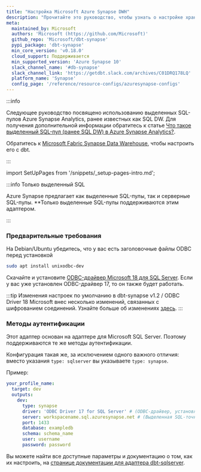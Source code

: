 ```yaml
---
title: "Настройка Microsoft Azure Synapse DWH"
description: "Прочитайте это руководство, чтобы узнать о настройке хранилища Microsoft Azure Synapse в dbt."
meta:
  maintained_by: Microsoft
  authors: 'Microsoft (https://github.com/Microsoft)'
  github_repo: 'Microsoft/dbt-synapse'
  pypi_package: 'dbt-synapse'
  min_core_version: 'v0.18.0'
  cloud_support: Поддерживается
  min_supported_version: 'Azure Synapse 10'
  slack_channel_name: '#db-synapse'
  slack_channel_link: 'https://getdbt.slack.com/archives/C01DRQ178LQ'
  platform_name: 'Synapse'
  config_page: '/reference/resource-configs/azuresynapse-configs'
---
```


:::info

Следующее руководство посвящено использованию выделенных SQL-пулов Azure Synapse Analytics, ранее известных как SQL DW. Для получения дополнительной информации обратитесь к статье [Что такое выделенный SQL-пул (ранее SQL DW) в Azure Synapse Analytics?](https://learn.microsoft.com/en-us/azure/synapse-analytics/sql-data-warehouse/sql-data-warehouse-overview-what-is).

Обратитесь к [Microsoft Fabric Synapse Data Warehouse](/docs/core/connect-data-platform/fabric-setup), чтобы настроить его с dbt.

:::

<!--Следующий код использует компонент и встроенный файл частичных разметок docusaurus, который содержит повторно используемый контент, назначенный в метаданных. Для этой страницы файл частичных разметок - _setup-pages-intro.md. Вам нужно включить код 'import' и затем назначить компонент по мере необходимости. -->

import SetUpPages from '/snippets/_setup-pages-intro.md';

<SetUpPages meta={frontMatter.meta} />

:::info Только выделенный SQL

Azure Synapse предлагает как выделенные SQL-пулы, так и серверные SQL-пулы.
**Только выделенные SQL-пулы поддерживаются этим адаптером. 

:::

### Предварительные требования

На Debian/Ubuntu убедитесь, что у вас есть заголовочные файлы ODBC перед установкой

```bash
sudo apt install unixodbc-dev
```

Скачайте и установите [ODBC-драйвер Microsoft 18 для SQL Server](https://docs.microsoft.com/en-us/sql/connect/odbc/download-odbc-driver-for-sql-server?view=sql-server-ver15).
Если у вас уже установлен ODBC-драйвер 17, то он также будет работать.

:::tip Изменения настроек по умолчанию в dbt-synapse v1.2 / ODBC Driver 18
Microsoft внес несколько изменений, связанных с шифрованием соединений. Узнайте больше об изменениях [здесь](/docs/core/connect-data-platform/mssql-setup).
:::

### Методы аутентификации

Этот адаптер основан на адаптере для Microsoft SQL Server.
Поэтому поддерживаются те же методы аутентификации.

Конфигурация такая же, за исключением одного важного отличия:
вместо указания `type: sqlserver` вы указываете `type: synapse`.

Пример:

<File name='profiles.yml'>

```yaml
your_profile_name:
  target: dev
  outputs:
    dev:
      type: synapse
      driver: 'ODBC Driver 17 for SQL Server' # (ODBC-драйвер, установленный на вашей системе)
      server: workspacename.sql.azuresynapse.net # (Выделенная SQL-точка вашего рабочего пространства здесь)
      port: 1433
      database: exampledb
      schema: schema_name
      user: username
      password: password
```

</File>

Вы можете найти все доступные параметры и документацию о том, как их настроить, на [странице документации для адаптера dbt-sqlserver](/docs/core/connect-data-platform/mssql-setup).